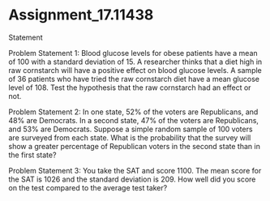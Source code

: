 # Assignment_17.11438
Statement

Problem Statement 1:
Blood glucose levels for obese patients have a mean of 100 with a standard deviation of
15. A researcher thinks that a diet high in raw cornstarch will have a positive effect on
blood glucose levels. A sample of 36 patients who have tried the raw cornstarch diet
have a mean glucose level of 108. Test the hypothesis that the raw cornstarch had an
effect or not.

Problem Statement 2:
In one state, 52% of the voters are Republicans, and 48% are Democrats. In a second
state, 47% of the voters are Republicans, and 53% are Democrats. Suppose a simple
random sample of 100 voters are surveyed from each state.
What is the probability that the survey will show a greater percentage of Republican
voters in the second state than in the first state?

Problem Statement 3:
You take the SAT and score 1100. The mean score for the SAT is 1026 and the standard
deviation is 209. How well did you score on the test compared to the average test taker?
